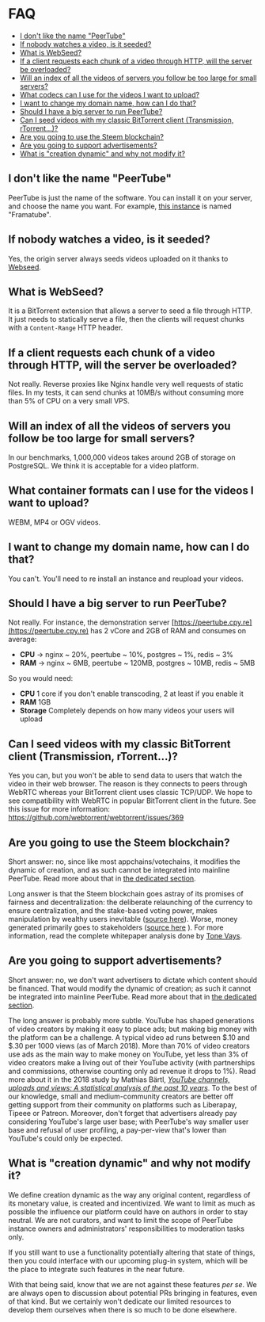 # FAQ

<!-- Table of contents generated with DocToc: https://github.com/thlorenz/doctoc -->
<!-- START doctoc generated TOC please keep comment here to allow auto update -->
<!-- DON'T EDIT THIS SECTION, INSTEAD RE-RUN doctoc TO UPDATE -->


- [I don't like the name "PeerTube"](#i-dont-like-the-name-peertube)
- [If nobody watches a video, is it seeded?](#if-nobody-watches-a-video-is-it-seeded)
- [What is WebSeed?](#what-is-webseed)
- [If a client requests each chunk of a video through HTTP, will the server be overloaded?](#if-a-client-requests-each-chunk-of-a-video-through-http-will-the-server-be-overloaded)
- [Will an index of all the videos of servers you follow be too large for small servers?](#will-an-index-of-all-the-videos-of-servers-you-follow-be-too-large-for-small-servers)
- [What codecs can I use for the videos I want to upload?](#what-codecs-can-i-use-for-the-videos-i-want-to-upload)
- [I want to change my domain name, how can I do that?](#i-want-to-change-my-domain-name-how-can-i-do-that)
- [Should I have a big server to run PeerTube?](#should-i-have-a-big-server-to-run-peertube)
- [Can I seed videos with my classic BitTorrent client (Transmission, rTorrent...)?](#can-i-seed-videos-with-my-classic-bittorrent-client-transmission-rtorrent)
- [Are you going to use the Steem blockchain?](#are-you-going-to-use-the-steem-blockchain)
- [Are you going to support advertisements?](#are-you-going-to-support-advertisements)
- [What is "creation dynamic" and why not modify it?](#what-is-creation-dynamic-and-why-not-modify-it)

<!-- END doctoc generated TOC please keep comment here to allow auto update -->

## I don't like the name "PeerTube"

PeerTube is just the name of the software. You can install it on your
server, and choose the name you want. For example, [this instance](https://framatube.org/)
is named "Framatube".

## If nobody watches a video, is it seeded?

Yes, the origin server always seeds videos uploaded on it thanks to
[Webseed](http://www.bittorrent.org/beps/bep_0019.html).


## What is WebSeed?

It is a BitTorrent extension that allows a server to seed a file through HTTP.
It just needs to statically serve a file, then the clients will request chunks
with a `Content-Range` HTTP header.


## If a client requests each chunk of a video through HTTP, will the server be overloaded?

Not really. Reverse proxies like Nginx handle very well requests of static
files. In my tests, it can send chunks at 10MB/s without consuming more than 5%
of CPU on a very small VPS.


## Will an index of all the videos of servers you follow be too large for small servers?

In our benchmarks, 1,000,000 videos takes around 2GB of storage on PostgreSQL.
We think it is acceptable for a video platform.


## What container formats can I use for the videos I want to upload?

WEBM, MP4 or OGV videos.


## I want to change my domain name, how can I do that?

You can't. You'll need to re install an instance and reupload your videos.


## Should I have a big server to run PeerTube?

Not really. For instance, the demonstration server [https://peertube.cpy.re](https://peertube.cpy.re) has 2 vCore and 2GB of RAM and consumes on average:
 * **CPU** -> nginx ~ 20%, peertube ~ 10%,   postgres ~ 1%, redis ~ 3%
 * **RAM** -> nginx ~ 6MB, peertube ~ 120MB, postgres ~ 10MB, redis ~ 5MB

So you would need:
 * **CPU** 1 core if you don't enable transcoding, 2 at least if you enable it
 * **RAM** 1GB
 * **Storage** Completely depends on how many videos your users will upload


## Can I seed videos with my classic BitTorrent client (Transmission, rTorrent...)?

Yes you can, but you won't be able to send data to users that watch the video in their web browser.
The reason is they connects to peers through WebRTC whereas your BitTorrent client uses classic TCP/UDP.
We hope to see compatibility with WebRTC in popular BitTorrent client in the future. See this issue for more information: https://github.com/webtorrent/webtorrent/issues/369


## Are you going to use the Steem blockchain?

Short answer: no, since like most appchains/votechains, it modifies the dynamic of creation, and as such cannot be integrated into mainline PeerTube. Read more about that in [the dedicated section](#what-is-creation-dynamic-and-why-not-modify-it).

Long answer is that the Steem blockchain goes astray of its promises of fairness and decentralization: the deliberate relaunching of the currency to ensure centralization, and the stake-based voting power, makes manipulation by wealthy users inevitable ([source here](https://decentralize.today/the-ugly-truth-behind-steemit-1a525f5e156)).
Worse, money generated primarily goes to stakeholders ([source here](https://steemit.com/steemit/@orly/how-the-steem-pyramid-scheme-really-works) ).
For more information, read the complete whitepaper analysis done by [Tone Vays](https://twitter.com/ToneVays/status/761975587451928576).

## Are you going to support advertisements?

Short answer: no, we don't want advertisers to dictate which content should be financed.
That would modify the dynamic of creation; as such it cannot be integrated into mainline PeerTube.
Read more about that in [the dedicated section](#what-is-creation-dynamic-and-why-not-modify-it).

The long answer is probably more subtle. YouTube has shaped generations of video creators by making it easy to place ads;
but making big money with the platform can be a challenge.
A typical video ad runs between $.10 and $.30 per 1000 views (as of March 2018).
More than 70% of video creators use ads as the main way to make money on YouTube, yet less than 3% of video creators make a living out of their YouTube activity (with partnerships and commissions, otherwise counting only ad revenue it drops to 1%).
Read more about it in the 2018 study by Mathias Bärtl, [*YouTube channels, uploads and views: A statistical analysis of the past 10 years*](https://www.dropbox.com/s/0cq4wtxm83s95t2/10.1177%401354856517736979.pdf?dl=0).
To the best of our knowledge, small and medium-community creators are better off getting support from their community on platforms such as Liberapay, Tipeee or Patreon.
Moreover, don't forget that advertisers already pay considering YouTube's large user base; with PeerTube's way smaller user base and refusal of user profiling, a pay-per-view that's lower than YouTube's could only be expected.

## What is "creation dynamic" and why not modify it?

We define creation dynamic as the way any original content, regardless of its monetary value, is created and incentivized.
We want to limit as much as possible the influence our platform could have on authors in order to stay neutral. We are not curators, and want to limit the scope of PeerTube instance owners and administrators' responsibilities to moderation tasks only.

If you still want to use a functionality potentially altering that state of things, then you could interface with our upcoming plug-in system, which will be the place to integrate such features in the near future.

With that being said, know that we are not against these features *per se*.
We are always open to discussion about potential PRs bringing in features, even of that kind. But we certainly won't dedicate our limited resources to develop them ourselves when there is so much to be done elsewhere.
